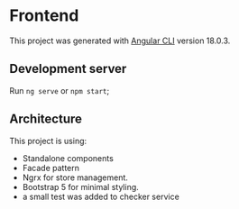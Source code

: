 # Frontend

This project was generated with [Angular CLI](https://github.com/angular/angular-cli) version 18.0.3.

## Development server

Run `ng serve` or `npm start`;

## Architecture

This project is using:
- Standalone components
- Facade pattern
- Ngrx for store management.
- Bootstrap 5 for minimal styling.
- a small test was added to checker service

